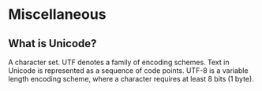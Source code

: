 # Miscellaneous
## What is Unicode?
A character set. UTF denotes a family of encoding schemes. Text in Unicode is represented as a sequence of code points. UTF-8 is a variable length encoding scheme, where a character requires at least 8 bits (1 byte).